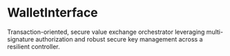 # WalletInterface
Transaction-oriented, secure value exchange orchestrator leveraging multi-signature authorization and robust secure key management across a resilient controller.
